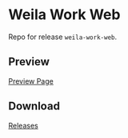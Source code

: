 # Weila Work Web


Repo for release `weila-work-web`.

## Preview

[Preview Page](https://work.wl.kvoon.me)

## Download

[Releases](https://github.com/kvoon3/weila-work-web-release/releases)
